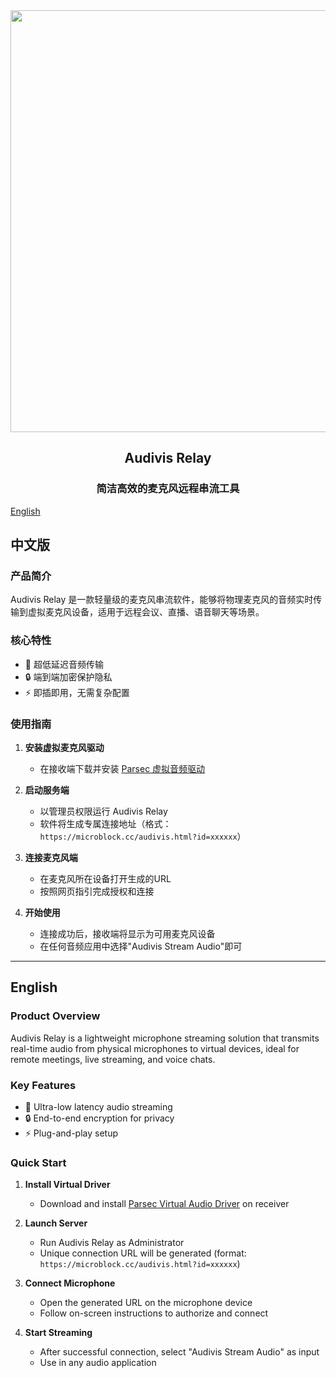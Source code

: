 
<div align="center">
  <img width="1133" height="675" alt="Audivis Relay" src="https://github.com/user-attachments/assets/bd05863d-55bf-408b-9d62-f462c7a9b73f" />
  <h2>Audivis Relay</h2>
  <h3>简洁高效的麦克风远程串流工具</h3>
</div>

[English](./#english-version)

## 中文版

### 产品简介
Audivis Relay 是一款轻量级的麦克风串流软件，能够将物理麦克风的音频实时传输到虚拟麦克风设备，适用于远程会议、直播、语音聊天等场景。

### 核心特性
- 🚀 超低延迟音频传输
- 🔒 端到端加密保护隐私
- ⚡ 即插即用，无需复杂配置

### 使用指南

1. **安装虚拟麦克风驱动**
   - 在接收端下载并安装 [Parsec 虚拟音频驱动](https://github.com/std-microblock/audivis-relay/blob/master/resources/parsec-vud-0.3.10.0.exe)

2. **启动服务端**
   - 以管理员权限运行 Audivis Relay
   - 软件将生成专属连接地址（格式：`https://microblock.cc/audivis.html?id=xxxxxx`）

3. **连接麦克风端**
   - 在麦克风所在设备打开生成的URL
   - 按照网页指引完成授权和连接

4. **开始使用**
   - 连接成功后，接收端将显示为可用麦克风设备
   - 在任何音频应用中选择"Audivis Stream Audio"即可

---

## English

### Product Overview
Audivis Relay is a lightweight microphone streaming solution that transmits real-time audio from physical microphones to virtual devices, ideal for remote meetings, live streaming, and voice chats.

### Key Features
- 🚀 Ultra-low latency audio streaming
- 🔒 End-to-end encryption for privacy
- ⚡ Plug-and-play setup

### Quick Start

1. **Install Virtual Driver**
   - Download and install [Parsec Virtual Audio Driver](https://github.com/std-microblock/audivis-relay/blob/master/resources/parsec-vud-0.3.10.0.exe) on receiver

2. **Launch Server**
   - Run Audivis Relay as Administrator
   - Unique connection URL will be generated (format: `https://microblock.cc/audivis.html?id=xxxxxx`)

3. **Connect Microphone**
   - Open the generated URL on the microphone device
   - Follow on-screen instructions to authorize and connect

4. **Start Streaming**
   - After successful connection, select "Audivis Stream Audio" as input
   - Use in any audio application
